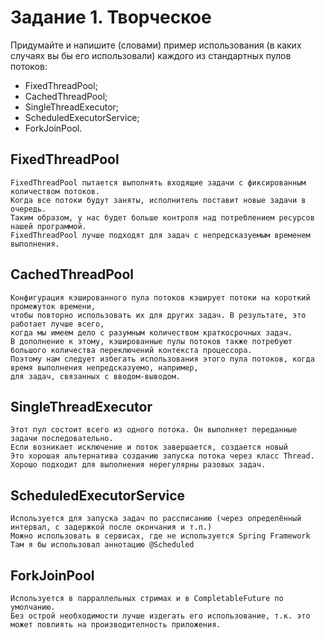 # Задание 1. Творческое

Придумайте и напишите (словами) пример использования (в каких случаях вы бы его использовали) каждого из стандартных пулов потоков:

* FixedThreadPool;
* CachedThreadPool;
* SingleThreadExecutor;
* ScheduledExecutorService;
* ForkJoinPool.

## FixedThreadPool
```
FixedThreadPool пытается выполнять входящие задачи с фиксированным количеством потоков.
Когда все потоки будут заняты, исполнитель поставит новые задачи в очередь.
Таким образом, у нас будет больше контроля над потреблением ресурсов нашей программой.
FixedThreadPool лучше подходят для задач с непредсказуемым временем выполнения.
```

## CachedThreadPool
```
Конфигурация кэшированного пула потоков кэширует потоки на короткий промежуток времени,
чтобы повторно использовать их для других задач. В результате, это работает лучше всего,
когда мы имеем дело с разумным количеством краткосрочных задач.
В дополнение к этому, кэшированные пулы потоков также потребуют большого количества переключений контекста процессора.
Поэтому нам следует избегать использования этого пула потоков, когда время выполнения непредсказуемо, например,
для задач, связанных с вводом-выводом.
```

## SingleThreadExecutor

```
Этот пул состоит всего из одного потока. Он выполняет переданные задачи последовательно.
Если возникает исключение и поток завершается, создается новый
Это хорошая альтернатива созданию запуска потока через класс Thread.
Хорошо подходит для выполнения нерегулярны разовых задач.  
```

## ScheduledExecutorService

```
Используется для запуска задач по рассписанию (через определённый интервал, с задержкой после окончания и т.п.)
Можно использовать в сервисах, где не используется Spring Framework
Там я бы использовал аннотацию @Scheduled
```

## ForkJoinPool

```
Используется в парраллельных стримах и в CompletableFuture по умолчанию.
Без острой необходимости лучше издегать его использование, т.к. это может повлиять на производителность приложения.
```

